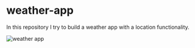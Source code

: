 # weather-app
<p>In this repository I try to build a weather app with a location functionality.</p>
<img src="https://i.ibb.co/sPfzspC/Weather-App.jpg" alt="weather app" />
